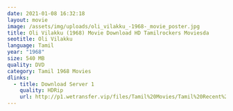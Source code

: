 ```yaml
---
date: 2021-01-08 16:32:18
layout: movie
image: /assets/img/uploads/oli_vilakku_-1968-_movie_poster.jpg
title: Oli Vilakku (1968) Movie Download HD Tamilrockers Moviesda
seotitle: Oli Vilakku
language: Tamil
year: "1968"
size: 540 MB
quality: DVD
category: Tamil 1968 Movies
dlinks:
  - title: Download Server 1
    quality: HDRip
    url: http://p1.wetransfer.vip/files/Tamil%20Movies/Tamil%20Recent%20Movies/Oli%20Vilakku%20(1968)/Oli%20Vilakku/Oli%20Vilakku%20(1968)%20Single%20Part%20(640x360).mp4
---
```

